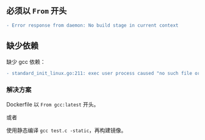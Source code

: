 ## 必须以 `From` 开头
```diff
- Error response from daemon: No build stage in current context
```

## 缺少依赖
缺少 gcc 依赖：  
```diff
- standard_init_linux.go:211: exec user process caused "no such file or directory"
```
### 解决方案
Dockerfile 以 `From gcc:latest` 开头。  

或者

使用静态编译 `gcc test.c -static`，再构建镜像。  

